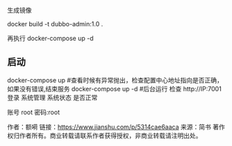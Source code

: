 生成镜像

docker build -t dubbo-admin:1.0 .


再执行
docker-compose up -d 

## 启动 ##
docker-compose up
#查看时候有异常抛出，检查配置中心地址指向是否正确，如果没有错误,结束服务
docker-compose up -d #后台运行
检查
http://IP:7001 登录 系统管理 系统状态 是否正常

账号 root 密码:root

作者：额嗬
链接：https://www.jianshu.com/p/5314cae6aaca
来源：简书
著作权归作者所有。商业转载请联系作者获得授权，非商业转载请注明出处。
